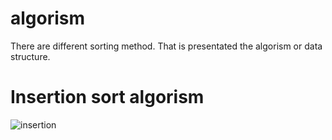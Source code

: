 # algorism
There are different sorting method. That is presentated the algorism or data structure.

# Insertion sort algorism

![insertion](https://user-images.githubusercontent.com/26092150/43079510-4d8b0058-8e5b-11e8-9c44-7f54dfd5af98.JPG)
